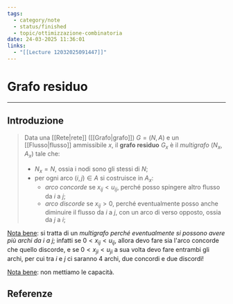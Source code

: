```yaml
---
tags:
  - category/note
  - status/finished
  - topic/ottimizzazione-combinatoria
date: 24-03-2025 11:36:01
links:
  - "[[Lecture 12032025091447]]"
---
```

# Grafo residuo
---
## Introduzione
> Data una [[Rete|rete]] ([[Grafo|grafo]]) $G=(N, A)$ e un [[Flusso|flusso]] ammissibile $x$, il **grafo residuo** $G_{x}$ è il _multigrafo_ $(N_{x}, A_{x})$ tale che:
> - $N_{x} = N$, ossia i nodi sono gli stessi di $N$;
> - per ogni arco $(i, j) \in A$ si costruisce in $A_{x}$:
> 	- _arco concorde_ se $x_{ij} < u_{ij}$, perché posso spingere altro flusso da $i$ a $j$;
> 	- _arco discorde_ se $x_{ij} > 0$, perché eventualmente posso anche diminuire il flusso da $i$ a $j$, con un arco di verso opposto, ossia da $j$ a $i$;

<u>Nota bene</u>: si tratta di un _multigrafo perché eventualmente si possono avere più archi da $i$ a $j$_; infatti se $0 < x_{ij} < u_{ij}$, allora devo fare sia l'arco concorde che quello discorde, e se $0 < x_{ji} < u_{ji}$ a sua volta devo fare entrambi gli archi, per cui tra $i$ e $j$ ci saranno 4 archi, due concordi e due discordi!

<u>Nota bene</u>: non mettiamo le capacità.

## Referenze